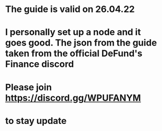 # The guide is valid on 26.04.22
# I personally set up a node and it goes good. The json from the guide taken from the official DeFund's Finance discord 

# Please join https://discord.gg/WPUFANYM
# to stay update

